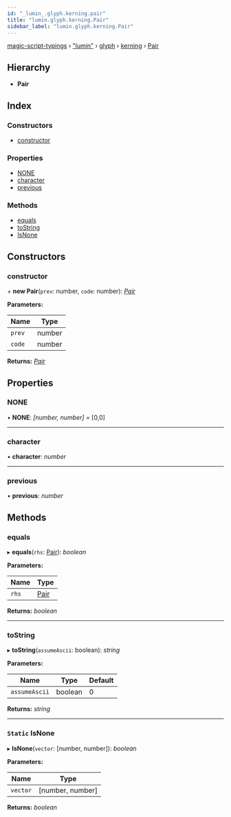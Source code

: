 ```yaml
---
id: "_lumin_.glyph.kerning.pair"
title: "lumin.glyph.kerning.Pair"
sidebar_label: "lumin.glyph.kerning.Pair"
---
```


[magic-script-typings](../index.md) › [&quot;lumin&quot;](../modules/_lumin_.md) › [glyph](../modules/_lumin_.glyph.md) › [kerning](../modules/_lumin_.glyph.kerning.md) › [Pair](_lumin_.glyph.kerning.pair.md)

## Hierarchy

* **Pair**

## Index

### Constructors

* [constructor](_lumin_.glyph.kerning.pair.md#constructor)

### Properties

* [NONE](_lumin_.glyph.kerning.pair.md#none)
* [character](_lumin_.glyph.kerning.pair.md#character)
* [previous](_lumin_.glyph.kerning.pair.md#previous)

### Methods

* [equals](_lumin_.glyph.kerning.pair.md#equals)
* [toString](_lumin_.glyph.kerning.pair.md#tostring)
* [IsNone](_lumin_.glyph.kerning.pair.md#static-isnone)

## Constructors

###  constructor

\+ **new Pair**(`prev`: number, `code`: number): *[Pair](_lumin_.glyph.kerning.pair.md)*

**Parameters:**

Name | Type |
------ | ------ |
`prev` | number |
`code` | number |

**Returns:** *[Pair](_lumin_.glyph.kerning.pair.md)*

## Properties

###  NONE

• **NONE**: *[number, number]* =  [0,0]

___

###  character

• **character**: *number*

___

###  previous

• **previous**: *number*

## Methods

###  equals

▸ **equals**(`rhs`: [Pair](_lumin_.glyph.kerning.pair.md)): *boolean*

**Parameters:**

Name | Type |
------ | ------ |
`rhs` | [Pair](_lumin_.glyph.kerning.pair.md) |

**Returns:** *boolean*

___

###  toString

▸ **toString**(`assumeAscii`: boolean): *string*

**Parameters:**

Name | Type | Default |
------ | ------ | ------ |
`assumeAscii` | boolean | 0 |

**Returns:** *string*

___

### `Static` IsNone

▸ **IsNone**(`vector`: [number, number]): *boolean*

**Parameters:**

Name | Type |
------ | ------ |
`vector` | [number, number] |

**Returns:** *boolean*